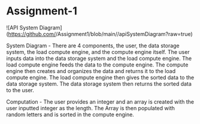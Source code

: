 # Assignment-1
![API System Diagram](https://github.com/<bagelsfordagels>/Assignment1/blob/main/<path to image
file>/apiSystemDiagram?raw=true)

System Diagram - There are 4 components, the user, the data storage system, the load compute engine, and the compute engine itself. The user inputs data into the data storage system and the load compute engine. The load compute engine feeds the data to the compute engine. The compute engine then creates and organizes the data and returns it to the load compute engine. The load compute engine then gives the sorted data to the data storage system. The data storage system then returns the sorted data to the user.  

Computation - The user provides an integer and an array is created with the user inputted integer as the length. The Array is then populated with random letters and is sorted in the compute engine. 
